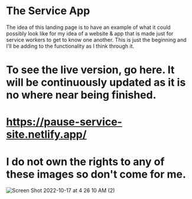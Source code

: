 # The Service App

The idea of this landing page is to have an example of what it could possibly look like for my idea of a website & app that is made just for service workers to get to know one another. This is just the beginning and I'll be adding to the functionality as I think through it.

# To see the live version, go here. It will be continuously updated as it is no where near being finished.
# https://pause-service-site.netlify.app/

# I do not own the rights to any of these images so don't come for me.
![Screen Shot 2022-10-17 at 4 26 10 AM (2)](https://user-images.githubusercontent.com/84490798/196141834-5a38f386-7479-44d4-bac8-0531c7f131a1.png)
